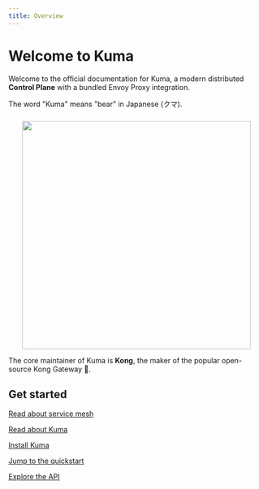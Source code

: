 ```yaml
---
title: Overview
---
```


# Welcome to Kuma

Welcome to the official documentation for Kuma, a modern distributed **Control Plane** with a bundled Envoy Proxy integration.

The word "Kuma" means "bear" in Japanese (クマ).

<center>
<img src="/images/diagrams/main-diagram@2x.png" alt="" style="width: 450px; padding-top: 10px"/>
</center>

The core maintainer of Kuma is **Kong**, the maker of the popular open-source Kong Gateway 🦍.

## Get started

[Read about service mesh](/docs/1.0.8/overview/what-is-a-service-mesh/)

[Read about Kuma](/docs/1.0.8/overview/what-is-kuma/)

[Install Kuma](/install/latest/)

[Jump to the quickstart](/docs/1.0.8/quickstart/kubernetes/)

[Explore the API](/docs/1.0.8/documentation/http-api/)
